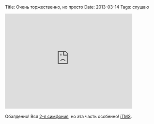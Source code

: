 Title: Очень торжественно, но просто
Date: 2013-03-14
Tags: слушаю

<div class="text"><iframe width="420" height="315" src="http://www.youtube.com/embed/tsm6lDuM3JA" frameborder="0" allowfullscreen="allowfullscreen"></iframe><br /><br />
Обалденно! Вся <a href="http://www.youtube.com/watch?v=Bdc5n562zZg">2-я симфония</a>, но эта часть особенно! <a href="https://itunes.apple.com/ru/album/mahler-symphony-no.-2-in-c/id459069685">iTMS</a>.</div>